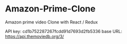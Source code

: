 # Amazon-Prime-Clone

Amazon prime video Clone with React / Redux

API key: cd1b752287267fcdd91d7693d2fb5336
base URL: https://api.themoviedb.org/3/
